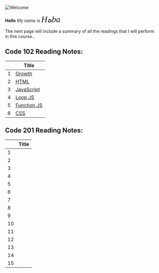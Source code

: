 ![Welcome](https://p.kindpng.com/picc/s/3-34565_welcome-png-transparent-png.png)

**Hello**
*My name is <span style="font-family:Papyrus; font-size:2em;">Hهba</span>*

The next page will include a summary of all the readings that I will perform in this course..

## Code 102 Reading Notes:
|   | Title                                                                 |
| --| -----------                                                           |
| 1 | [Growth](https://hiba-almade.github.io/Reading_Notes/growth)          |
| 2 | [HTML](https://hiba-almade.github.io/Reading_Notes/read3)             |
| 3 | [JavaScript](https://hiba-almade.github.io/Reading_Notes/JavaScript)  |
| 4 | [Loop JS](https://hiba-almade.github.io/Reading_Notes/LoopJS)         |
| 5 | [Function JS](https://hiba-almade.github.io/Reading_Notes/FunctionJS) |
| 6 | [CSS](https://hiba-almade.github.io/Reading_Notes/Css)                |


## Code 201 Reading Notes:
|   | Title       |
| --| ----------- |
| 1 |             |
| 2 |             |
| 3 |             |
| 4 |             |
| 5 |             |
| 6 |             |
| 7 |             |
| 8 |             |
| 9 |             |
| 10|             |
| 11|             |
| 12|             |
| 13|             |
| 14|             |
| 15|             |




